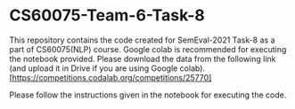 # CS60075-Team-6-Task-8
This repository contains the code created for SemEval-2021 Task-8 as a part of CS60075(NLP) course.
Google colab is recommended for executing the notebook provided.
Please download the data from the following link (and upload it in Drive if you are using Google colab).
[https://competitions.codalab.org/competitions/25770]

Please follow the instructions given in the notebook for executing the code.
